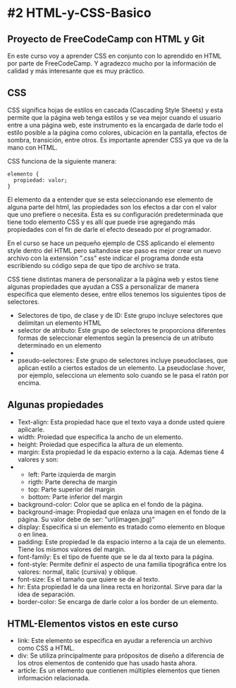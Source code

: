 <h1>#2 HTML-y-CSS-Basico</h1>

<h2>Proyecto de FreeCodeCamp con HTML y Git</h2>
En este curso voy a aprender CSS en conjunto con lo aprendido en HTML por parte de FreeCodeCamp. Y agradezco mucho por la información de calidad y más interesante que es muy práctico.

<h2>CSS</h2>
CSS significa hojas de estilos en cascada (Cascading Style Sheets) y esta permite que la página web tenga estilos y se vea mejor cuando el usuario entre a una página web, este instrumento es la encargada de darle todo el estilo posible a la página como colores, ubicación en la pantalla, efectos de sombra, transición, entre otros. Es importante aprender CSS ya que va de la mano con HTML.

CSS funciona de la siguiente manera:

```
elemento {
  propiedad: valor;
}
```

El elemento da a entender que se esta seleccionando ese elemento de alguna parte del html, las propiedades son los efectos a dar con el valor que uno prefiere o necesita.
Esta es su configuración predeterminada que tiene todo elemento CSS y es allí que puede irse agregando más propiedades con el fin de darle el efecto deseado por el programador.

En el curso se hace un pequeño ejemplo de CSS aplicando el elemento style dentro del HTML pero saltandose ese paso es mejor crear un nuevo archivo con la extensión ".css" este indicar el programa donde esta escribiendo su código sepa de que tipo de archivo se trata.

CSS tiene distintas manera de personalizar a la página web y estos tiene algunas propiedades que ayudan a CSS a personalizar de manera especifica que elemento desee, entre ellos tenemos los siguientes tipos de selectores.
<ul>
  <li>Selectores de tipo, de clase y de ID: Este grupo incluye selectores que delimitan un elemento HTML</li>
  <li>selector de atributo: Este grupo de selectores te proporciona diferentes formas de seleccionar elementos según la presencia de un atributo determinado en un elemento<li>
  <li>pseudo-selectores: Este grupo de selectores incluye pseudoclases, que aplican estilo a ciertos estados de un elemento. La pseudoclase :hover, por ejemplo, selecciona un elemento solo cuando se le pasa el ratón por encima.</li>
</ul>


<h2>Algunas propiedades</h2>
<ul>
  <li>Text-align: Esta propiedad hace que el texto vaya a donde usted quiere aplicarle.</li>
  <li>width: Proiedad que especifica la ancho de un elemento.</li>
  <li>height: Proiedad que especifica la altura de un elemento.</li>
  <li>margin: Esta propiedad le da espacio externo a la caja. Ademas tiene 4 valores y son:<li>
    <ul>
      <li>left: Parte izquierda de margin</li>
      <li>rigth: Parte derecha de margin</li>
      <li>top: Parte superior del margin</li>
      <li>bottom: Parte inferior del margin</li>
    </ul>
  <li>background-color: Color que se aplica en el fondo de la página.</li>
  <li>background-image: Propiedad que enlaza una imagen en el fondo de la página. Su valor debe de ser: "url(imagen.jpg)"</li>
  <li>display:  Especifica si un elemento es tratado como elemento en bloque o en linea.</li>
  <li>padding: Este propiedad le da espacio interno a la caja de un elemento. Tiene los mismos valores del margin.</li>
  <li>font-family: Es el tipo de fuente que se le da al texto para la página.</li>
  <li>font-style: Permite definir el aspecto de una familia tipográfica entre los valores: normal, italic (cursiva) y oblique.</li>
  <li>font-size: Es el tamaño que quiere se de al texto.</li>
  <li>hr: Esta propiedad le da una linea recta en horizontal. Sirve para dar la idea de separación.</li>
  <li>border-color: Se encarga de darle color a los border de un elemento.</li>
</ul>

<h2>HTML-Elementos vistos en este curso</h2>
<ul>
  <li>link: Este elemento se especifica en ayudar a referencia un archivo como CSS a HTML.</li>
  <li>div: Se utiliza principalmente para própositos de diseño a diferencia de los otros elementos de contenido que has usado hasta ahora.</li>
  <li>article: Es un elemento que contienen múltiples elementos que tienen información relacionada.</li>
</ul>


